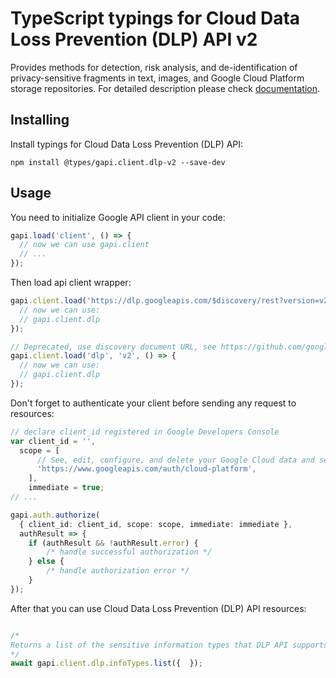# TypeScript typings for Cloud Data Loss Prevention (DLP) API v2

Provides methods for detection, risk analysis, and de-identification of privacy-sensitive fragments in text, images, and Google Cloud Platform storage repositories.
For detailed description please check [documentation](https://cloud.google.com/dlp/docs/).

## Installing

Install typings for Cloud Data Loss Prevention (DLP) API:

```
npm install @types/gapi.client.dlp-v2 --save-dev
```

## Usage

You need to initialize Google API client in your code:

```typescript
gapi.load('client', () => {
  // now we can use gapi.client
  // ...
});
```

Then load api client wrapper:

```typescript
gapi.client.load('https://dlp.googleapis.com/$discovery/rest?version=v2', () => {
  // now we can use:
  // gapi.client.dlp
});
```

```typescript
// Deprecated, use discovery document URL, see https://github.com/google/google-api-javascript-client/blob/master/docs/reference.md#----gapiclientloadname----version----callback--
gapi.client.load('dlp', 'v2', () => {
  // now we can use:
  // gapi.client.dlp
});
```

Don't forget to authenticate your client before sending any request to resources:

```typescript
// declare client_id registered in Google Developers Console
var client_id = '',
  scope = [
      // See, edit, configure, and delete your Google Cloud data and see the email address for your Google Account.
      'https://www.googleapis.com/auth/cloud-platform',
    ],
    immediate = true;
// ...

gapi.auth.authorize(
  { client_id: client_id, scope: scope, immediate: immediate },
  authResult => {
    if (authResult && !authResult.error) {
        /* handle successful authorization */
    } else {
        /* handle authorization error */
    }
});
```

After that you can use Cloud Data Loss Prevention (DLP) API resources: <!-- TODO: make this work for multiple namespaces -->

```typescript

/*
Returns a list of the sensitive information types that DLP API supports. See https://cloud.google.com/dlp/docs/infotypes-reference to learn more.
*/
await gapi.client.dlp.infoTypes.list({  });
```
